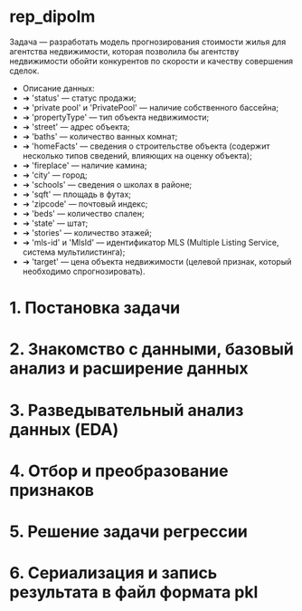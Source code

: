 # rep_dipolm
Задача — разработать модель прогнозирования
стоимости жилья для агентства недвижимости, которая позволила бы агентству
недвижимости обойти конкурентов по скорости и качеству совершения
сделок.
 
* Описание данных:
* ➔ 'status' — статус продажи;
* ➔ 'private pool' и 'PrivatePool' — наличие собственного бассейна;
* ➔ 'propertyType' — тип объекта недвижимости;
* ➔ 'street' — адрес объекта;
* ➔ 'baths' — количество ванных комнат;
* ➔ 'homeFacts' — сведения о строительстве объекта (содержит несколько
типов сведений, влияющих на оценку объекта);
* ➔ 'fireplace' — наличие камина;
* ➔ 'city' — город;
* ➔ 'schools' — сведения о школах в районе;
* ➔ 'sqft' — площадь в футах;
* ➔ 'zipcode' — почтовый индекс;
* ➔ 'beds' — количество спален;
* ➔ 'state' — штат;
* ➔ 'stories' — количество этажей;
* ➔ 'mls-id' и 'MlsId' — идентификатор MLS (Multiple Listing Service, система
мультилистинга);
* ➔ 'target' — цена объекта недвижимости (целевой признак, который
необходимо спрогнозировать).

# 1. Постановка задачи
# 2. Знакомство с данными, базовый анализ и расширение данных
# 3. Разведывательный анализ данных (EDA)
# 4. Отбор и преобразование признаков
# 5. Решение задачи регрессии
# 6. Сериализация и запись результата в файл формата pkl